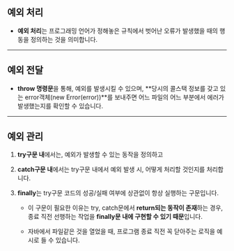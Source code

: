 
## 예외 처리

- **예외 처리**는 프로그래밍 언어가 정해놓은 규칙에서 벗어난 오류가 발생했을 때의 행동을 정의하는 것을 의미합니다.

---

## 예외 전달

- **throw 명령문**을 통해, 예외를 발생시킬 수 있으며, **당시의 콜스택 정보를 갖고 있는 error객체(new Error(error))**를 보내주면 어느 파일의 어느 부분에서 에러가 발생했는지를 확인할 수 있습니다.

---

## 예외 관리

1. **try구문 내**에서는, 예외가 발생할 수 있는 동작을 정의하고

2. **catch구문 내**에서는 try구문 내에서 예외 발생 시, 어떻게 처리할 것인지를 처리합니다.

3. **finally**는 try구문 코드의 성공/실패 여부에 상관없이 항상 실행하는 구문입니다. 
    - 이 구문이 필요한 이유는 try, catch문에서 **return되는 동작이 존재**하는 경우, 종료 직전 선행하는 작업을 **finally문 내에 구현할 수 있기 때문**입니다.

    - 자바에서 파일같은 것을 열었을 때, 프로그램 종료 직전 꼭 닫아주는 로직을 예시로 들 수 있습니다.